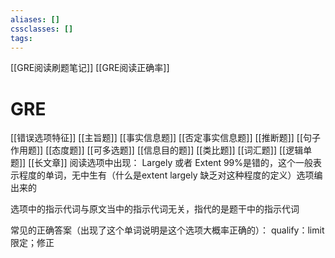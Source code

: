 ```yaml
---
aliases: []
cssclasses: []
tags:
---
```

[[GRE阅读刷题笔记]]
[[GRE阅读正确率]]
# GRE
[[错误选项特征]]
[[主旨题]]
[[事实信息题]]
[[否定事实信息题]]
[[推断题]]
[[句子作用题]]
[[态度题]]
[[可多选题]]
[[信息目的题]]
[[类比题]]
[[词汇题]]
[[逻辑单题]]
[[长文章]]
阅读选项中出现：
Largely 或者 Extent 99%是错的，这个一般表示程度的单词，无中生有（什么是extent largely 缺乏对这种程度的定义）选项编出来的

选项中的指示代词与原文当中的指示代词无关，指代的是题干中的指示代词

常见的正确答案（出现了这个单词说明是这个选项大概率正确的）：
qualify：limit
限定；修正